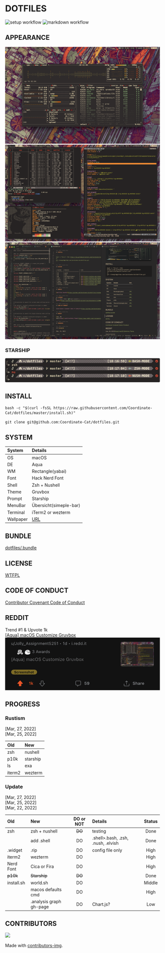 # DOTFILES

![setup workflow](https://github.com/Coordinate-Cat/dotfiles/actions/workflows/.github/workflows/setup.yml/badge.svg)
![markdown workflow](https://github.com/Coordinate-Cat/dotfiles/actions/workflows/.github/workflows/markdown.yml/badge.svg)

## APPEARANCE
![dot1](.assets/dot1.png)
![dot2](.assets/dot2.png)
![dot3](.assets/dot3.png)
### STARSHIP
![sa](.assets/starship-airline.png)

## INSTALL
```
bash -c "$(curl -fsSL https://raw.githubusercontent.com/Coordinate-Cat/dotfiles/master/install.sh)"
```
```
git clone git@github.com:Coordinate-Cat/dotfiles.git
```

## SYSTEM

| System    | Details                                                                       |
|:----------|:------------------------------------------------------------------------------|
| OS        | macOS                                                                         |
| DE        | Aqua                                                                          |
| WM        | Rectangle(yabai)                                                              |
| Font      | Hack Nerd Font                                                                |
| Shell     | Zsh + Nushell                                                                 |
| Theme     | Gruvbox                                                                       |
| Prompt    | Starship                                                                      |
| MenuBar   | Übersicht(simeple-bar)                                                        |
| Terminal  | iTerm2 or wezterm                                                             |
| Wallpaper | [URL](https://github.com/FrenzyExists/wallpapers/blob/main/Gruv/platform.jpg) |

## BUNDLE

[dotfiles/.bundle](https://github.com/Coordinate-Cat/dotfiles/tree/master/.bundle)

## LICENSE

[WTFPL](https://github.com/Coordinate-Cat/dotfiles/blob/master/LICENSE)

## CODE OF CONDUCT

[Contributor Covenant Code of Conduct](https://github.com/Coordinate-Cat/dotfiles/blob/master/CODE_OF_CONDUCT.md)

## REDDIT

Trend #1 & Upvote 1k\
[[Aqua] macOS Customize Gruvbox](https://www.reddit.com/r/unixporn/comments/tpg3rs/aqua_macos_customize_gruvbox)
![reddit](.assets/reddit.jpg)

## PROGRESS

### Rustism

[Mar, 27, 2022]\
[Mar, 25, 2022]

| Old    | New      |
|:-------|:---------|
| zsh    | nushell  |
| p10k   | starship |
| ls     | exa      |
| iterm2 | wezterm  |

### Update

[Mar, 27, 2022]\
[Mar, 25, 2022]\
[Mar, 22, 2022]

| Old        | New                     | DO or NOT | Details                            | Status |
|:-----------|:------------------------|:---------:|:-----------------------------------|:------:|
| zsh        | zsh + nushell           |  ~~DO~~   | testing                            |  Done  |
|            | add .shell              |    DO     | .shell>.bash, .zsh, .nush, .elvish |  Done  |
| .widget    | .rip                    |    DO     | config file only                   |  High  |
| iterm2     | wezterm                 |    DO     |                                    |  High  |
| Nerd Font  | Cica or Fira            |    DO     |                                    |  High  |
| ~~p10k~~   | ~~Starship~~            |  ~~DO~~   |                                    |  Done  |
| install.sh | world.sh                |    DO     |                                    | Middle |
|            | macos defaults cmd      |    DO     |                                    |  High  |
|            | .analysis graph gh-page |    DO     | Chart.js?                          |  Low   |

## CONTRIBUTORS

<a href="https://github.com/Coordinate-Cat/dotfiles/graphs/contributors">
  <img src="https://contributors-img.web.app/image?repo=Coordinate-Cat/dotfiles" />
</a>

Made with [contributors-img](https://contributors-img.web.app).
